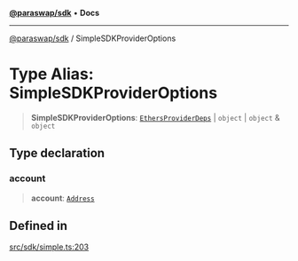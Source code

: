 [**@paraswap/sdk**](../README.md) • **Docs**

***

[@paraswap/sdk](../globals.md) / SimpleSDKProviderOptions

# Type Alias: SimpleSDKProviderOptions

> **SimpleSDKProviderOptions**: [`EthersProviderDeps`](EthersProviderDeps.md) \| `object` \| `object` & `object`

## Type declaration

### account

> **account**: [`Address`](Address.md)

## Defined in

[src/sdk/simple.ts:203](https://github.com/paraswap/paraswap-sdk/blob/master/src/sdk/simple.ts#L203)
